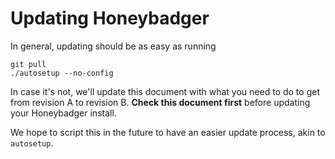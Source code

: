 Updating Honeybadger
====================

In general, updating should be as easy as running

```
git pull
./autosetup --no-config
```

In case it's not, we'll update this document with what you need to do to get
from revision A to revision B. **Check this document first** before updating
your Honeybadger install.

We hope to script this in the future to have an easier update process, akin to
`autosetup`.
